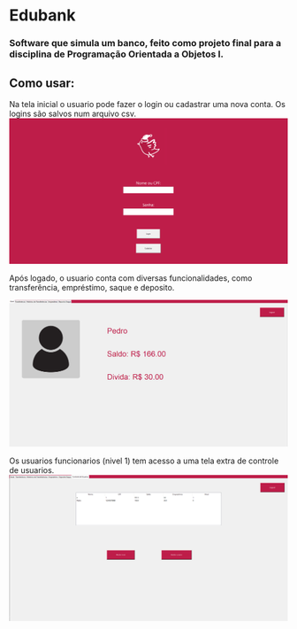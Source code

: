 # Edubank

### Software que simula um banco, feito como projeto final para a disciplina de Programação Orientada a Objetos I.

## Como usar:

Na tela inicial o usuario pode fazer o login ou cadastrar uma nova conta. Os logins são salvos num arquivo csv.
![](ReadmeImages/Inicial.png)

Após logado, o usuario conta com diversas funcionalidades, como transferência, empréstimo, saque e deposito.

![](ReadmeImages/Geral.png)

Os usuarios funcionarios (nivel 1) tem acesso a uma tela extra de controle de usuarios.
![](ReadmeImages/ControleDeUsuarios.png)